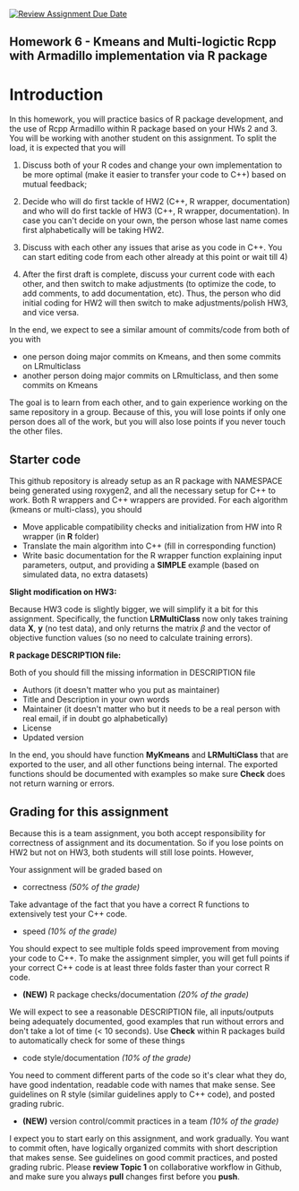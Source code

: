 [![Review Assignment Due Date](https://classroom.github.com/assets/deadline-readme-button-22041afd0340ce965d47ae6ef1cefeee28c7c493a6346c4f15d667ab976d596c.svg)](https://classroom.github.com/a/42maKIji)
## Homework 6 - Kmeans and Multi-logictic Rcpp with Armadillo implementation via R package

# Introduction
In this homework, you will practice basics of R package development, and the use of Rcpp Armadillo within R package based on your HWs 2 and 3. You will be working with another student on this assignment. To split the load, it is expected that you will

1) Discuss both of your R codes and change your own implementation to be more optimal (make it easier to transfer your code to C++) based on mutual feedback;

2) Decide who will do first tackle of HW2 (C++, R wrapper, documentation) and who will do first tackle of HW3 (C++, R wrapper, documentation). In case you can't decide on your own, the person whose last name comes first alphabetically will be taking HW2.

3) Discuss with each other any issues that arise as you code in C++. You can start editing code from each other already at this point or wait till 4)

4) After the first draft is complete, discuss your current code with each other, and then switch to make adjustments (to optimize the code, to add comments, to add documentation, etc). Thus, the person who did initial coding for HW2 will then switch to make adjustments/polish HW3, and vice versa.

In the end, we expect to see a similar amount of commits/code from both of you with
- one person doing major commits on Kmeans, and then some commits on LRmulticlass
- another person doing major commits on LRmulticlass, and then some commits on Kmeans

The goal is to learn from each other, and to gain experience working on the same repository in a group. Because of this, you will lose points if only one person does all of the work, but you will also lose points if you never touch the other files.

## Starter code

This github repository is already setup as an R package with NAMESPACE being generated using roxygen2, and all the necessary setup for C++ to work. Both R wrappers and C++ wrappers are provided. For each algorithm (kmeans or multi-class), you should

* Move applicable compatibility checks and initialization from HW into R wrapper (in **R** folder)
* Translate the main algorithm into C++ (fill in corresponding function)
* Write basic documentation for the R wrapper function explaining input parameters, output, and providing a **SIMPLE** example (based on simulated data, no extra datasets)

**Slight modification on HW3:**

Because HW3 code is slightly bigger, we will simplify it a bit for this assignment. Specifically, the function **LRMultiClass** now only takes training data **X**, **y** (no test data), and only returns the matrix $\beta$ and the vector of objective function values (so no need to calculate training errors).

**R package DESCRIPTION file:**

Both of you should fill the missing information in DESCRIPTION file

- Authors (it doesn't matter who you put as maintainer)
- Title and Description in your own words
- Maintainer (it doesn't matter who but it needs to be a real person with real email, if in doubt go alphabetically)
- License
- Updated version

In the end, you should have function **MyKmeans** and **LRMultiClass** that are exported to the user, and all other functions being internal. The exported functions should be documented with examples so make sure **Check** does not return warning or errors.

## Grading for this assignment

Because this is a team assignment, you both accept responsibility for correctness of assignment and its documentation. So if you lose points on HW2 but not on HW3, both students will still lose points. However, 

Your assignment will be graded based on 

 * correctness _(50% of the grade)_

Take advantage of the fact that you have a correct R functions to extensively test your C++ code. 
 
 * speed _(10% of the grade)_ 
 
You should expect to see multiple folds speed improvement from moving your code to C++. To make the assignment simpler, you will get full points if your correct C++ code is at least three folds faster than your correct R code.

 * **(NEW)** R package checks/documentation _(20% of the grade)_
 
We will expect to see a reasonable DESCRIPTION file, all inputs/outputs being adequately documented, good examples that run without errors and don't take a lot of time (< 10 seconds). Use **Check** within R packages build to automatically check for some of these things

  * code style/documentation _(10% of the grade)_

You need to comment different parts of the code so it's clear what they do, have good indentation, readable code with names that make sense. See guidelines on R style (similar guidelines apply to C++ code), and posted grading rubric.

* **(NEW)** version control/commit practices in a team _(10% of the grade)_
 
 I expect you to start early on this assignment, and work gradually. You want to commit often, have logically organized commits with short description that makes sense. See guidelines on good commit practices, and posted grading rubric. Please **review Topic 1** on collaborative workflow in Github, and make sure you always **pull** changes first before you **push**.
 
